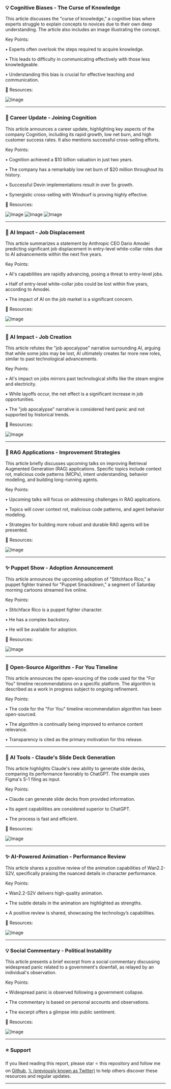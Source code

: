 ### 💡 Cognitive Biases - The Curse of Knowledge

This article discusses the "curse of knowledge," a cognitive bias where experts struggle to explain concepts to novices due to their own deep understanding.  The article also includes an image illustrating the concept.

Key Points:

• Experts often overlook the steps required to acquire knowledge.


• This leads to difficulty in communicating effectively with those less knowledgeable.


• Understanding this bias is crucial for effective teaching and communication.


🔗 Resources:

![Image](https://pbs.twimg.com/media/GlqkmhMWgAEOEbQ?format=jpg&name=small)


---

### 🚀 Career Update - Joining Cognition

This article announces a career update, highlighting key aspects of the company Cognition, including its rapid growth, low net burn, and high customer success rates.  It also mentions successful cross-selling efforts.

Key Points:

• Cognition achieved a $10 billion valuation in just two years.


• The company has a remarkably low net burn of $20 million throughout its history.


•  Successful Devin implementations result in over 5x growth.


• Synergistic cross-selling with Windsurf is proving highly effective.


🔗 Resources:

![Image](https://pbs.twimg.com/media/G0W2QwDa0AA9lav?format=jpg&name=small)
![Image](https://pbs.twimg.com/media/G0W5XM3bsAAv1ow?format=jpg&name=small)
![Image](https://pbs.twimg.com/media/G0W5frTaUAEyuXt?format=jpg&name=360x360)


---

### 🤖 AI Impact - Job Displacement

This article summarizes a statement by Anthropic CEO Dario Amodei predicting significant job displacement in entry-level white-collar roles due to AI advancements within the next five years.

Key Points:

• AI's capabilities are rapidly advancing, posing a threat to entry-level jobs.


•  Half of entry-level white-collar jobs could be lost within five years, according to Amodei.


•  The impact of AI on the job market is a significant concern.


🔗 Resources:

![Image](https://pbs.twimg.com/media/G0Y7qtFWEAAKRj1?format=jpg&name=small)


---

### 🤖 AI Impact - Job Creation

This article refutes the "job apocalypse" narrative surrounding AI, arguing that while some jobs may be lost, AI ultimately creates far more new roles, similar to past technological advancements.

Key Points:

• AI's impact on jobs mirrors past technological shifts like the steam engine and electricity.


•  While layoffs occur, the net effect is a significant increase in job opportunities.


•  The "job apocalypse" narrative is considered herd panic and not supported by historical trends.


🔗 Resources:

![Image](https://pbs.twimg.com/media/G0cGvYbWoAAx38m?format=jpg&name=small)


---

### 🤖 RAG Applications - Improvement Strategies

This article briefly discusses upcoming talks on improving Retrieval Augmented Generation (RAG) applications.  Specific topics include context rot, malicious code patterns (MCPs), intent understanding, behavior modeling, and building long-running agents.

Key Points:

• Upcoming talks will focus on addressing challenges in RAG applications.


•  Topics will cover context rot, malicious code patterns, and agent behavior modeling.


•  Strategies for building more robust and durable RAG agents will be presented.


🔗 Resources:

![Image](https://pbs.twimg.com/media/G0bdeDiWEAAy05v?format=jpg&name=small)


---

### ✨  Puppet Show - Adoption Announcement

This article announces the upcoming adoption of "Stitchface Rico," a puppet fighter trained for "Puppet Smackdown," a segment of Saturday morning cartoons streamed live online.

Key Points:

• Stitchface Rico is a puppet fighter character.


• He has a complex backstory.


•  He will be available for adoption.


🔗 Resources:

![Image](https://pbs.twimg.com/amplify_video_thumb/1963435888156839938/img/HwK_zfGZ5JRM0s2r.jpg)


---

### 🤖 Open-Source Algorithm - For You Timeline

This article announces the open-sourcing of the code used for the "For You" timeline recommendations on a specific platform.  The algorithm is described as a work in progress subject to ongoing refinement.

Key Points:

• The code for the "For You" timeline recommendation algorithm has been open-sourced.


•  The algorithm is continually being improved to enhance content relevance.


•  Transparency is cited as the primary motivation for this release.



---

### 🚀 AI Tools - Claude's Slide Deck Generation

This article highlights Claude's new ability to generate slide decks, comparing its performance favorably to ChatGPT.  The example uses Figma's S-1 filing as input.

Key Points:

• Claude can generate slide decks from provided information.


•  Its agent capabilities are considered superior to ChatGPT.


•  The process is fast and efficient.


🔗 Resources:

![Image](https://pbs.twimg.com/amplify_video_thumb/1965446790398050305/img/beHUS6PvtOHd4qnw.jpg)


---

### ✨ AI-Powered Animation - Performance Review

This article shares a positive review of the animation capabilities of Wan2.2-S2V, specifically praising the nuanced details in character performance.

Key Points:

•  Wan2.2-S2V delivers high-quality animation.


•  The subtle details in the animation are highlighted as strengths.


•  A positive review is shared, showcasing the technology’s capabilities.


🔗 Resources:

![Image](https://pbs.twimg.com/amplify_video_thumb/1964999686177366016/img/q-yz3wZWu8aO7PQ2.jpg)


---

### 💡 Social Commentary - Political Instability

This article presents a brief excerpt from a social commentary discussing widespread panic related to a government's downfall, as relayed by an individual's observation.

Key Points:

• Widespread panic is observed following a government collapse.


•  The commentary is based on personal accounts and observations.


•  The excerpt offers a glimpse into public sentiment.


🔗 Resources:

![Image](https://pbs.twimg.com/amplify_video_thumb/1965391784269217792/img/Ft3Q5X7YKd8nn41L.jpg)


---

### ⭐️ Support

If you liked reading this report, please star ⭐️ this repository and follow me on [Github](https://github.com/Drix10), [𝕏 (previously known as Twitter)](https://x.com/DRIX_10_) to help others discover these resources and regular updates.

---